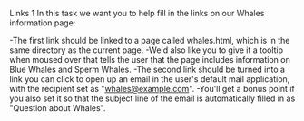 Links 1
In this task we want you to help fill in the links on our Whales information page:

-The first link should be linked to a page called whales.html, which is in the same directory as the current page.
-We'd also like you to give it a tooltip when moused over that tells the user that the page includes information on Blue Whales and Sperm Whales.
-The second link should be turned into a link you can click to open up an email in the user's default mail application, with the recipient set as "whales@example.com".
-You'll get a bonus point if you also set it so that the subject line of the email is automatically filled in as "Question about Whales".
